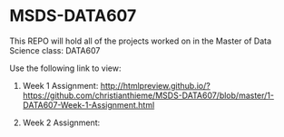 # MSDS-DATA607
This REPO will hold all of the projects worked on in the Master of Data Science class: DATA607

Use the following link to view: 

1. Week 1 Assignment: 
http://htmlpreview.github.io/?https://github.com/christianthieme/MSDS-DATA607/blob/master/1-DATA607-Week-1-Assignment.html

2. Week 2 Assignment: 



